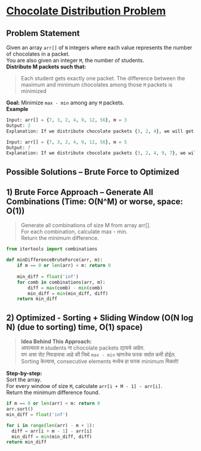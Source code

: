 # [Chocolate Distribution Problem](https://www.geeksforgeeks.org/chocolate-distribution-problem/)

## Problem Statement
Given an array `arr[]` of `N` integers where each value represents the number of chocolates in a packet.  
You are also given an integer `M`, the number of students.  
**Distribute M packets such that:**  
> Each student gets exactly one packet.
> The difference between the maximum and minimum chocolates among those `M` packets is minimized  

**Goal:** Minimize `max - min` among any `M` packets.  
**Example**
```python
Input: arr[] = {7, 3, 2, 4, 9, 12, 56}, m = 3 
Output: 2 
Explanation: If we distribute chocolate packets {3, 2, 4}, we will get the minimum difference, that is 2. 
```
```python
Input: arr[] = {7, 3, 2, 4, 9, 12, 56}, m = 5 
Output: 7
Explanation: If we distribute chocolate packets {3, 2, 4, 9, 7}, we will get the minimum difference, that is 9 – 2 = 7. 
```


## Possible Solutions – Brute Force to Optimized
## 1) Brute Force Approach – Generate All Combinations (Time: O(N^M) or worse, space: O(1))  
> Generate all combinations of size M from array arr[].  
> For each combination, calculate max - min.  
> Return the minimum difference.

```python
from itertools import combinations

def minDifferenceBruteForce(arr, m):
    if m == 0 or len(arr) < m: return 0
    
    min_diff = float('inf')
    for comb in combinations(arr, m):
        diff = max(comb) - min(comb)
        min_diff = min(min_diff, diff)
    return min_diff
```
## 2) Optimized - Sorting + Sliding Window (O(N log N) (due to sorting) time, O(1) space)
> **Idea Behind This Approach:**  
> आपल्याला `M` students ना chocolate packets द्यायचे आहेत.  
> पण असा सेट निवडायचा आहे की जिथे `max - min` म्हणजेच फरक सर्वात कमी होईल.  
> Sorting केल्यास, consecutive elements मध्येच हा फरक minimum मिळतो!  

**Step-by-step:**  
Sort the array.  
For every window of size `M`, calculate `arr[i + M - 1] - arr[i]`.  
Return the minimum difference found.  

```python
if m == 0 or len(arr) < m: return 0
arr.sort()
min_diff = float('inf')

for i in range(len(arr) - m + 1):
  diff = arr[i + m - 1] - arr[i]
  min_diff = min(min_diff, diff)
return min_diff
```


